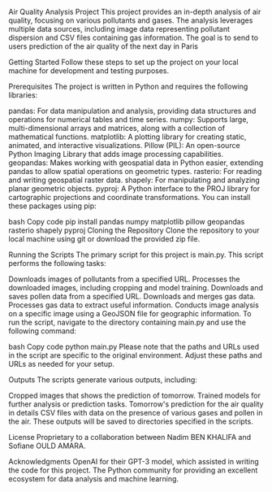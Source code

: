 Air Quality Analysis Project
This project provides an in-depth analysis of air quality, focusing on various pollutants and gases. The analysis leverages multiple data sources, including image data representing pollutant dispersion and CSV files containing gas information. The goal is to send to users prediction of the air quality of the next day in Paris

Getting Started
Follow these steps to set up the project on your local machine for development and testing purposes.

Prerequisites
The project is written in Python and requires the following libraries:

pandas: For data manipulation and analysis, providing data structures and operations for numerical tables and time series.
numpy: Supports large, multi-dimensional arrays and matrices, along with a collection of mathematical functions.
matplotlib: A plotting library for creating static, animated, and interactive visualizations.
Pillow (PIL): An open-source Python Imaging Library that adds image processing capabilities.
geopandas: Makes working with geospatial data in Python easier, extending pandas to allow spatial operations on geometric types.
rasterio: For reading and writing geospatial raster data.
shapely: For manipulating and analyzing planar geometric objects.
pyproj: A Python interface to the PROJ library for cartographic projections and coordinate transformations.
You can install these packages using pip:

bash
Copy code
pip install pandas numpy matplotlib pillow geopandas rasterio shapely pyproj
Cloning the Repository
Clone the repository to your local machine using git or download the provided zip file.

Running the Scripts
The primary script for this project is main.py. This script performs the following tasks:

Downloads images of pollutants from a specified URL.
Processes the downloaded images, including cropping and model training.
Downloads and saves pollen data from a specified URL.
Downloads and merges gas data.
Processes gas data to extract useful information.
Conducts image analysis on a specific image using a GeoJSON file for geographic information.
To run the script, navigate to the directory containing main.py and use the following command:

bash
Copy code
python main.py
Please note that the paths and URLs used in the script are specific to the original environment. Adjust these paths and URLs as needed for your setup.

Outputs
The scripts generate various outputs, including:

Cropped images that shows the prediction of tomorrow.
Trained models for further analysis or prediction tasks.
Tomorrow's prediction for the air quality in details
CSV files with data on the presence of various gases and pollen in the air.
These outputs will be saved to directories specified in the scripts.

License
Proprietary to a collaboration between Nadim BEN KHALIFA and Sofiane OULD AMARA.

Acknowledgments
OpenAI for their GPT-3 model, which assisted in writing the code for this project.
The Python community for providing an excellent ecosystem for data analysis and machine learning.